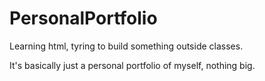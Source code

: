 # PersonalPortfolio
Learning html, tyring to build something outside classes.

It's basically just a personal portfolio of myself, nothing big.








